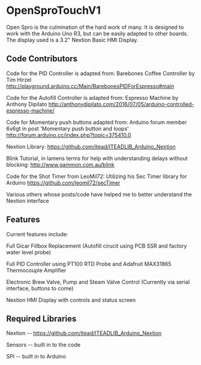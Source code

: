 # OpenSproTouchV1
Open Spro is the culmination of the hard work of many.  It is designed to work with the Arduino Uno R3, but can be easily adapted to other boards.  The display used is a 3.2" Nextion Basic HMI Display.

## Code Contributors

Code for the PID Controller is adapted from:
Barebones Coffee Controller by Tim Hirzel
http://playground.arduino.cc/Main/BarebonesPIDForEspresso#main

Code for the Autofill Controller is adapted from:
Espresso Machine by Anthony Dipilato
http://anthonydipilato.com/2016/07/05/arduino-controlled-espresso-machine/

Code for Momentary push buttons adapted from:
Arduino forum member 6v6gt in post 'Momentary push button and loops'
http://forum.arduino.cc/index.php?topic=375410.0

Nextion Library:
https://github.com/itead/ITEADLIB_Arduino_Nextion

Blink Tutorial, in lamens terms for help with understanding delays without blocking:
http://www.gammon.com.au/blink

Code for the Shot Timer from LeoMil72:
Utilizing his Sec Timer library for Arduino
https://github.com/leomil72/secTimer

Various others whose posts/code have helped me to better understand the Nextion interface

## Features

Current features include:

Full Gicar Fillbox Replacement (Autofill cirucit using PCB SSR and factory water level probe)

Full PID Controller using PT100 RTD Probe and Adafruit MAX31865 Thermocouple Amplifier

Electronic Brew Valve, Pump and Steam Valve Control (Currently via serial interface, buttons to come)

Nextion HMI Display with controls and status screen

## Required Libraries

Nextion -- https://github.com/itead/ITEADLIB_Arduino_Nextion

Sensors -- built in to the code

SPI -- built in to Arduino
